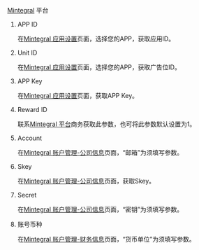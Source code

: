 [Mintegral](https://www.mintegral.net/) 平台
1.  APP ID

    在[Mintegral 应用设置](https://static.mintegral.net/app)页面，选择您的APP，获取应用ID。

2. Unit ID

   在[Mintegral 应用设置](https://static.mintegral.net/app)页面，选择您的APP，获取广告位ID。
    
3. APP Key

   在[Mintegral 应用设置](https://static.mintegral.net/app)页面，获取APP Key。
    
4. Reward ID

   联系[Mintegral 平台](https://www.mintegral.net/)商务获取此参数，也可将此参数默认设置为1。

5. Account

   在[Mintegral 账户管理-公司信息](https://static.mintegral.net/account)页面，“邮箱”为须填写参数。

6. Skey

   在[Mintegral 账户管理-公司信息](https://static.mintegral.net/account)页面，获取Skey。

7. Secret

   在[Mintegral 账户管理-公司信息](https://static.mintegral.net/account)页面，“密钥”为须填写参数。

8. 账号币种

   在[Mintegral 账户管理-财务信息](https://static.mintegral.net/account/payment)页面，“货币单位”为须填写参数。
